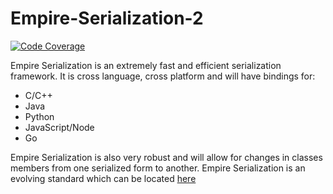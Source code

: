 # Empire-Serialization-2

[![Code Coverage](https://codecov.io/gh/TroyNeubauer/Empire-Serialization-2/branch/master/graph/badge.svg)](https://codecov.io/gh/TroyNeubauer/Empire-Serialization-2)



Empire Serialization is an extremely fast and efficient serialization framework. It is cross language, cross platform and will have bindings for:
* C/C++
* Java
* Python
* JavaScript/Node
* Go

Empire Serialization is also very robust and will allow for changes in classes members from one serialized form to another. 
Empire Serialization is an evolving standard which can be located [here]( https://docs.google.com/document/d/1hk4uM8_i8ZAb3smQFcM6dKP8REH3ivORBcV8yDvftxo/edit?usp=sharing)
